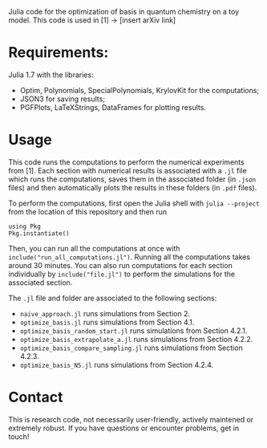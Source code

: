 Julia code for the optimization of basis in quantum chemistry on a toy model.
This code is used in [1] -> [insert arXiv link]


# Requirements:
Julia 1.7 with the libraries:
- Optim, Polynomials, SpecialPolynomials, KrylovKit for the computations;
- JSON3 for saving results;
- PGFPlots, LaTeXStrings, DataFrames for plotting results.

# Usage
This code runs the computations to perform the numerical experiments from [1].
Each section with numerical results is associated with a `.jl` file which runs
the computations, saves them in the associated folder (in `.json` files)
and then automatically plots the results in these folders (in `.pdf` files).

To perform the computations, first open the Julia shell with `julia --project` 
from the location of this repository and then run
```
using Pkg
Pkg.instantiate()
```

Then, you can run all the computations at once with
`include("run_all_computations.jl")`. Running all the computations takes around
30 minutes. You can also run computations for each section individually by
`include("file.jl")` to perform the simulations for the associated section.

The `.jl` file and folder are associated to the following sections:
- `naive_approach.jl` runs simulations from Section 2.
- `optimize_basis.jl` runs simulations from Section 4.1.
- `optimize_basis_random_start.jl` runs simulations from Section 4.2.1.
- `optimize_basis_extrapolate_a.jl` runs simulations from Section 4.2.2.
- `optimize_basis_compare_sampling.jl` runs simulations from Section 4.2.3.
- `optimize_basis_N5.jl` runs simulations from Section 4.2.4.

# Contact
This is research code, not necessarily user-friendly, actively maintened or extremely robust.
If you have questions or encounter problems, get in touch!

